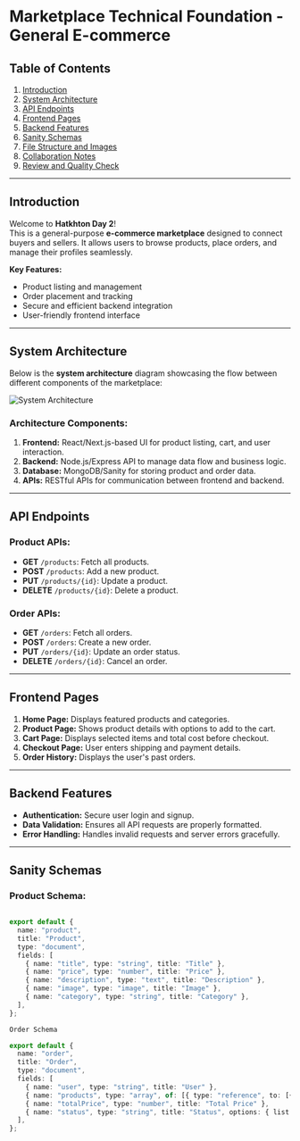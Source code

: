 # Marketplace Technical Foundation - General E-commerce

## Table of Contents
1. [Introduction](#introduction)
2. [System Architecture](#system-architecture)
3. [API Endpoints](#api-endpoints)
4. [Frontend Pages](#frontend-pages)
5. [Backend Features](#backend-features)
6. [Sanity Schemas](#sanity-schemas)
7. [File Structure and Images](#file-structure-and-images)
8. [Collaboration Notes](#collaboration-notes)
9. [Review and Quality Check](#review-and-quality-check)

---

## Introduction

Welcome to **Hatkhton Day 2**!  
This is a general-purpose **e-commerce marketplace** designed to connect buyers and sellers. It allows users to browse products, place orders, and manage their profiles seamlessly.

**Key Features:**
- Product listing and management
- Order placement and tracking
- Secure and efficient backend integration
- User-friendly frontend interface

---

## System Architecture

Below is the **system architecture** diagram showcasing the flow between different components of the marketplace:

![System Architecture](Documentation/SystemArchitecture_Day2.png)

### **Architecture Components:**
1. **Frontend:** React/Next.js-based UI for product listing, cart, and user interaction.
2. **Backend:** Node.js/Express API to manage data flow and business logic.
3. **Database:** MongoDB/Sanity for storing product and order data.
4. **APIs:** RESTful APIs for communication between frontend and backend.

---

## API Endpoints

### **Product APIs:**
- **GET** `/products`: Fetch all products.
- **POST** `/products`: Add a new product.
- **PUT** `/products/{id}`: Update a product.
- **DELETE** `/products/{id}`: Delete a product.

### **Order APIs:**
- **GET** `/orders`: Fetch all orders.
- **POST** `/orders`: Create a new order.
- **PUT** `/orders/{id}`: Update an order status.
- **DELETE** `/orders/{id}`: Cancel an order.

---

## Frontend Pages

1. **Home Page:** Displays featured products and categories.
2. **Product Page:** Shows product details with options to add to the cart.
3. **Cart Page:** Displays selected items and total cost before checkout.
4. **Checkout Page:** User enters shipping and payment details.
5. **Order History:** Displays the user's past orders.

---

## Backend Features

- **Authentication:** Secure user login and signup.
- **Data Validation:** Ensures all API requests are properly formatted.
- **Error Handling:** Handles invalid requests and server errors gracefully.

---

## Sanity Schemas

### **Product Schema:**
```typescript

export default {
  name: "product",
  title: "Product",
  type: "document",
  fields: [
    { name: "title", type: "string", title: "Title" },
    { name: "price", type: "number", title: "Price" },
    { name: "description", type: "text", title: "Description" },
    { name: "image", type: "image", title: "Image" },
    { name: "category", type: "string", title: "Category" },
  ],
};

Order Schema

export default {
  name: "order",
  title: "Order",
  type: "document",
  fields: [
    { name: "user", type: "string", title: "User" },
    { name: "products", type: "array", of: [{ type: "reference", to: [{ type: "product" }] }], title: "Products" },
    { name: "totalPrice", type: "number", title: "Total Price" },
    { name: "status", type: "string", title: "Status", options: { list: ["Pending", "Shipped", "Delivered"] } },
  ],
};

